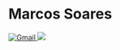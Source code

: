 <h1 align="left">Marcos Soares</h1>

<a href="mailto:marcosas.soares2@gmail.com" target="_blank" rel="noreferrer"> <img src="https://img.shields.io/badge/marcosas.soares2@gmail.com-61ffca?style=for-square-badge&labelColor=1C1E26&logo=gmail" alt="Gmail"/> </a> 
<a href="https://www.linkedin.com/in/marcos-antonio-soares-10a83188/" target="_blank" rel="noreferrer"> <img src="https://img.shields.io/badge/Marcos A Soares-61ffca?style=for-square-badge&labelColor=1C1E26&logo=linkedin"/> </a>
